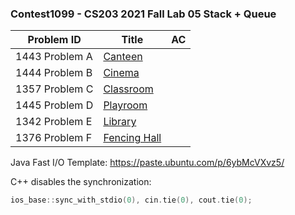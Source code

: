 ### Contest1099 - CS203 2021 Fall Lab 05 Stack + Queue

| Problem ID      | Title                   | AC   |
| --------------- | ----------------------- | ---- |
| 1443 Problem  A | [Canteen](A_1443/)      |      |
| 1444 Problem  B | [Cinema](B_1444/)       |      |
| 1357 Problem  C | [Classroom](C_1357/)    |      |
| 1445 Problem  D | [Playroom](D_1445/)     |      |
| 1342 Problem  E | [Library](E_1342/)      |      |
| 1376 Problem  F | [Fencing Hall](F_1376/) |      |



Java Fast I/O Template: https://paste.ubuntu.com/p/6ybMcVXvz5/

C++ disables the synchronization: 

```c++
ios_base::sync_with_stdio(0), cin.tie(0), cout.tie(0);
```

